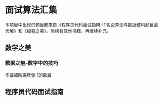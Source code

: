 # 面试算法汇集
本项目中出现的题目都来自《程序员代码面试指南-IT名企算法与数据结构题目最优解》和《编程之美》，后续有其他书籍，再继续补充。
## 数学之美
### 数据之魅-数字中的技巧
[不要被阶乘吓倒](src\interview\beauty\Factorial.java)
[1的数目](interview.beauty.CountOneInAInteger)
## 程序员代码面试指南

